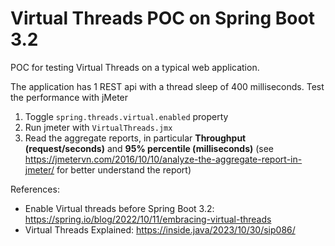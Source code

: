 # Virtual Threads POC on Spring Boot 3.2

POC for testing Virtual Threads on a typical web application.

The application has 1 REST api with a thread sleep of 400 milliseconds. Test the performance with jMeter

1. Toggle `spring.threads.virtual.enabled` property
2. Run jmeter with `VirtualThreads.jmx`
3. Read the aggregate reports, in particular **Throughput (request/seconds)** and **95% percentile (milliseconds)** (see https://jmetervn.com/2016/10/10/analyze-the-aggregate-report-in-jmeter/ for better understand the report)

References:

* Enable Virtual threads before Spring Boot 3.2: https://spring.io/blog/2022/10/11/embracing-virtual-threads
* Virtual Threads Explained: https://inside.java/2023/10/30/sip086/
